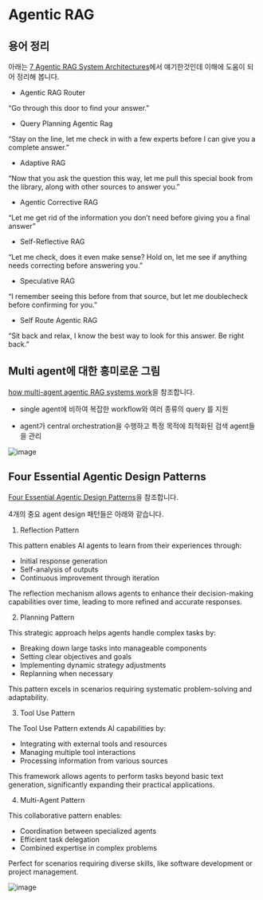 # Agentic RAG

## 용어 정리

아래는 [7 Agentic RAG System Architectures](https://www.linkedin.com/posts/greg-coquillo_7-agentic-rag-system-architectures-ugcPost-7286098967434534912-F2Ek/?utm_source=share&utm_medium=member_android)에서 얘기한것인데 이해에 도움이 되어 정리해 봅니다.

- Agentic RAG Router

“Go through this door to find your answer.”



- Query Planning Agentic Rag

“Stay on the line, let me check in with a few experts before I can give you a complete answer.”


- Adaptive RAG

“Now that you ask the question this way, let me pull this special book from the library, along with other sources to answer you.”


- Agentic Corrective RAG

“Let me get rid of the information you don’t need before giving you a final answer”

- Self-Reflective RAG

“Let me check, does it even make sense? Hold on, let me see if anything needs correcting before answering you.”

- Speculative RAG

“I remember seeing this before from that source, but let me doublecheck before confirming for you.”

- Self Route Agentic RAG

“Sit back and relax, I know the best way to look for this answer. Be right back.”


## Multi agent에 대한 흥미로운 그림

[how multi-agent agentic RAG systems work](https://www.linkedin.com/posts/pavan-belagatti_lets-understand-how-multi-agent-agentic-activity-7286068649101008896-DmDB/?utm_source=share&utm_medium=member_android)을 참조합니다. 

- single agent에 비하여 복잡한 workflow와 여러 종류의 query 를 지원

- agent가 central orchestration을 수행하고 특정 목적에 최적화된 검색 agent들을 관리



![image](https://github.com/user-attachments/assets/319a13d3-01f6-44c2-92cb-4b11d3bf5c7c)


## Four Essential Agentic Design Patterns

[Four Essential Agentic Design Patterns](https://www.linkedin.com/posts/jillanisofttech_aiagents-futuretech-aipatterns-activity-7282996261299847168-5OlF/?utm_source=share&utm_medium=member_android)을 참조합니다.

4개의 중요 agent design 패턴들은 아래와 같습니다. 

1. Reflection Pattern

This pattern enables AI agents to learn from their experiences through:

- Initial response generation
- Self-analysis of outputs
- Continuous improvement through iteration

The reflection mechanism allows agents to enhance their decision-making capabilities over time, leading to more refined and accurate responses.

2. Planning Pattern

This strategic approach helps agents handle complex tasks by:
- Breaking down large tasks into manageable components
- Setting clear objectives and goals
- Implementing dynamic strategy adjustments
- Replanning when necessary

This pattern excels in scenarios requiring systematic problem-solving and adaptability.

3. Tool Use Pattern

The Tool Use Pattern extends AI capabilities by:

- Integrating with external tools and resources
- Managing multiple tool interactions
- Processing information from various sources

This framework allows agents to perform tasks beyond basic text generation, significantly expanding their practical applications.

4. Multi-Agent Pattern

This collaborative pattern enables:
- Coordination between specialized agents
- Efficient task delegation
- Combined expertise in complex problems

Perfect for scenarios requiring diverse skills, like software development or project management.

![image](https://github.com/user-attachments/assets/6b72494a-57bb-4cc8-a77a-94e5ecccd518)
